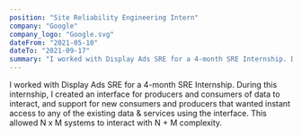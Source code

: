 ```yaml
---
position: "Site Reliability Engineering Intern"
company: "Google"
company_logo: "Google.svg"
dateFrom: "2021-05-10"
dateTo: "2021-09-17"
summary: "I worked with Display Ads SRE for a 4-month SRE Internship. During this internship, I created an interface for producers and consumers of data to interact, and support for new consumers and producers that wanted instant access to any of the existing data & services using the interface. This allowed N x M systems to interact with N + M complexity."
---
```


I worked with Display Ads SRE for a 4-month SRE Internship. During this internship, I created an interface for producers and consumers of data to interact, and support for new consumers and producers that wanted instant access to any of the existing data & services using the interface. This allowed N x M systems to interact with N + M complexity.
